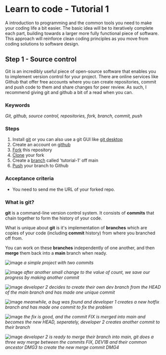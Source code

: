 # Learn to code - Tutorial 1
A introduction to programming and the common tools you need to make your coding life a bit easier.
The basic idea will be to iteratively complete each part, building towards a larger more fully functional piece of software. This approach will reinforce clean coding principles as you move from coding solutions to software design.

## Step 1 - Source control
Git is an incredibly useful piece of open-source software that enables you to implement version control for your project. There are online services like Github that offer free accounts where you can create repositories, commit and push code to them and share changes for peer review. As such, I recommend giving git and github a bit of a read when you can.

### Keywords
*Git, github, source control, repositories, fork, branch, commit, push*

### Steps
1. Install [git](https://git-scm.com/)  or you can also use a git GUI like [git desktop](https://desktop.github.com/)
2. Create an account on [github](https://github.com/)
3. [Fork](https://docs.github.com/en/pull-requests/collaborating-with-pull-requests/working-with-forks/fork-a-repo) this repository
4. [Clone](https://github.com/git-guides/git-clone) your fork
5. Create a [branch](https://git-scm.com/book/en/v2/Git-Branching-Branches-in-a-Nutshell) called 'tutorial-1' off main
6. [Push](https://github.com/git-guides/git-push) your branch to Github

### Acceptance criteria
* You need to send me the URL of your forked repo.

### What is git?

**git** is a command-line version control system. It consists of **commits** that chain together to form the history of your code.

What is unique about **git** is it's implementation of **branches** which are copies of your code (including **commit** history) from where you branched off from.

You can work on these **branches** independently of one another, and then **merge** them back into a **main** branch when ready.

![image](https://github.com/zbdd/tutorial/assets/3454727/c1565d8a-4395-4290-b477-6ced6f1e72c6)
_a simple project with two commits_

![image](https://github.com/zbdd/tutorial/assets/3454727/4b5fd339-2382-4579-8bca-0e4f06db8428)
_after another small change to the value of count, we save our progress by making another commit_

![image](https://github.com/zbdd/tutorial/assets/3454727/aea19458-cf2d-42d0-90c9-2610631093f7)
_developer 2 decides to create their own dev branch from the HEAD of the main branch and has made one unique commit_

![image](https://github.com/zbdd/tutorial/assets/3454727/0dd0d4c8-8682-4717-a549-0e2f96573d49)
_meanwhile, a bug was found and developer 1 creates a new hotfix branch and has made one commit to fix the problem_

![image](https://github.com/zbdd/tutorial/assets/3454727/23a5179a-1c16-457e-9eaa-1b71afcf9cba)
_the fix is good, and the commit FIX is merged into main and becomes the new HEAD, seperately, developer 2 creates another commit to their branch_

![image](https://github.com/zbdd/tutorial/assets/3454727/35712455-da3d-46f7-afdc-a93c151b70c2)
_developer 2 is ready to merge their branch into main, git does a three way merge between the commits FIX, DEV1B and their common ancestor DMG3 to create the new merge commit DMG4_

